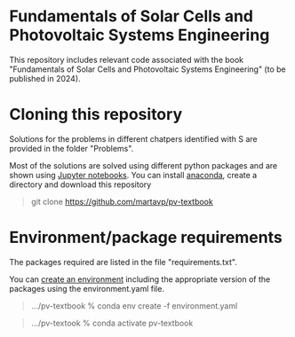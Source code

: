 # Fundamentals of Solar Cells and Photovoltaic Systems Engineering 

This repository includes relevant code associated with the book "Fundamentals of Solar Cells and Photovoltaic Systems Engineering" (to be published in 2024).


Cloning this repository
==============================
Solutions for the problems in different chatpers identified with S are provided in the folder "Problems".

Most of the solutions are solved using different python packages and are shown using [Jupyter notebooks](https://jupyter.org/). 
You can install [anaconda](https://www.anaconda.com/), create a directory and download this repository
 
> git clone https://github.com/martavp/pv-textbook



Environment/package requirements
================================

The packages required are listed in the file "requirements.txt".

You can [create an environment](https://conda.io/projects/conda/en/latest/user-guide/tasks/manage-environments.html#creating-an-environment-from-an-environment-yml-file) including the appropriate version of the packages 
using the environment.yaml file.

> .../pv-textbook % conda env create -f environment.yaml

> .../pv-textook % conda activate pv-textbook
